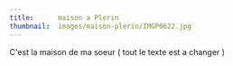 ```yaml
---
title:      maison a Plerin
thumbnail:  images/maison-plerin/IMGP0622.jpg
---
```


C'est la maison de ma soeur ( tout le texte est a changer )
